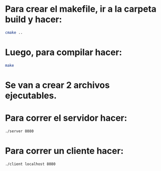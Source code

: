 
# Para crear el makefile, ir a la carpeta build y hacer:
```sh
cmake ..
```
# Luego, para compilar hacer:
```sh
make
```

# Se van a crear 2 archivos ejecutables.

# Para correr el servidor hacer:
```sh
./server 8080
```

# Para correr un cliente hacer:
```sh
./client localhost 8080
```


